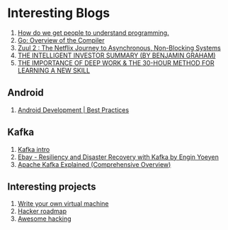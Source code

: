 # Interesting Blogs
1. [How do we get people to understand programming.]
2. [Go: Overview of the Compiler]
3. [Zuul 2 : The Netflix Journey to Asynchronous, Non-Blocking Systems]
4. [THE INTELLIGENT INVESTOR SUMMARY (BY BENJAMIN GRAHAM)]
6. [THE IMPORTANCE OF DEEP WORK & THE 30-HOUR METHOD FOR LEARNING A NEW SKILL]

## Android 
1. [Android Development | Best Practices]

## Kafka
1. [Kafka intro]
2. [Ebay - Resiliency and Disaster Recovery with Kafka by Engin Yoeyen]
3. [Apache Kafka Explained (Comprehensive Overview)]


## Interesting projects
1. [Write your own virtual machine] 
2. [Hacker roadmap]
3. [Awesome hacking]

[THE INTELLIGENT INVESTOR SUMMARY (BY BENJAMIN GRAHAM)]: https://www.youtube.com/watch?v=npoyc_X5zO8&feature=youtu.be
[Zuul 2 : The Netflix Journey to Asynchronous, Non-Blocking Systems]: https://netflixtechblog.com/zuul-2-the-netflix-journey-to-asynchronous-non-blocking-systems-45947377fb5c
[Go: Overview of the Compiler]: https://medium.com/a-journey-with-go/go-overview-of-the-compiler-4e5a153ca889
[Ebay - Resiliency and Disaster Recovery with Kafka by Engin Yoeyen]: https://tech.ebayinc.com/engineering/resiliency-and-disaster-recovery-with-kafka/
[Kafka intro]: https://kafka.apache.org/intro
[Apache Kafka Explained (Comprehensive Overview)]: https://www.youtube.com/watch?v=JalUUBKdcA0
[Write your own virtual machine]: https://justinmeiners.github.io/lc3-vm/
[How do we get people to understand programming.]: http://worrydream.com/LearnableProgramming/
[Android Development | Best Practices]: https://proandroiddev.com/android-development-best-practices-7278e9cdbbe9
[THE IMPORTANCE OF DEEP WORK & THE 30-HOUR METHOD FOR LEARNING A NEW SKILL]: https://azeria-labs.com/the-importance-of-deep-work-the-30-hour-method-for-learning-a-new-skill/
[Hacker roadmap]: https://github.com/sundowndev/hacker-roadmap
[Awesome hacking]: https://github.com/Hack-with-Github/Awesome-Hacking
